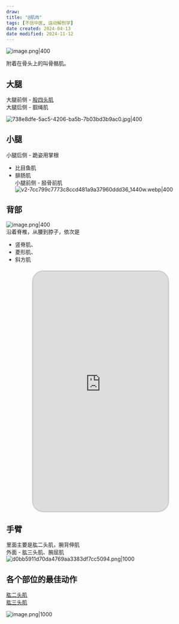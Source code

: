 ```yaml
---
draw:
title: "@肌肉"
tags: [不信中医, 运动解刨学]
date created: 2024-04-13
date modified: 2024-11-12
---
```


![image.png|400](https://imagehosting4picgo.oss-cn-beijing.aliyuncs.com/imagehosting/fix-dir%2Fpicgo%2Fpicgo-clipboard-images%2F2024%2F04%2F20%2F13-23-59-4b471c17b5bec92054f13a59add9847e-20240420132359-4526ef.png?x-oss-process=image/resize,l_400)

附着在骨头上的叫骨骼肌。

<!-- more -->

## 大腿

大腿前侧 - [股四头肌](股四头肌.md)  
大腿后侧 - 腘绳肌

![738e8dfe-5ac5-4206-ba5b-7b03bd3b9ac0.jpg|400](https://imagehosting4picgo.oss-cn-beijing.aliyuncs.com/imagehosting/fix-dir%2Fliuyishou%2Ftmp%2F2024%2F04%2F13%2F18-28-17-b3d9b92c8f26e413eac5bcb58afad389-738e8dfe-5ac5-4206-ba5b-7b03bd3b9ac0-193bd4.jpg)

## 小腿

小腿后侧 - 跪姿用掌根

- 比目鱼肌
- 腓肠肌  
小腿前侧 - 胫骨前肌  
![v2-7cc799c7773c8ccd481a9a37960ddd36_1440w.webp|400](https://imagehosting4picgo.oss-cn-beijing.aliyuncs.com/imagehosting/fix-dir%2Fliuyishou%2Ftmp%2F2024%2F04%2F13%2F18-31-18-4a5aecaa979e8c44473cd6da78c8e649-v2-7cc799c7773c8ccd481a9a37960ddd36_1440w-2f62e6.webp)

## 背部

![image.png|400](https://imagehosting4picgo.oss-cn-beijing.aliyuncs.com/imagehosting/fix-dir%2Fpicgo%2Fpicgo-clipboard-images%2F2024%2F04%2F13%2F18-32-45-649de58f090c93299a606fccff39d2cd-20240413183244-b69ff7.png)  
沿着脊椎，从腰到脖子，依次是

- 竖脊肌、
- 菱形肌、
- 斜方肌
<iframe src="https://imagehosting4picgo.oss-cn-beijing.aliyuncs.com/imagehosting/fix-dir%2F9e20f478899dc29eb19741386f9343c8%2FVideo%2F2024%2F04%2F14%2F02-16-11-c92bc4cc3db6f6d9b6d00d1f674bad7f-500_1713025303-b270a2.mp4" allowfullscreen="true" style="border-radius: 30px; overflow: hidden; border: 3px solid #ccc; width: 360px; height: 640px; display: block; margin: 20px auto; aspect-ratio: 9 / 16;" frameborder="0"></iframe>

## 手臂

里面主要是肱二头肌，腕背伸肌  
外面 - 肱三头肌、腕屈肌  
![d0bb5911d70da4769aa3383df7cc5094.png|1000](https://imagehosting4picgo.oss-cn-beijing.aliyuncs.com/imagehosting/fix-dir%2Fliuyishou%2Ftmp%2F2024%2F04%2F13%2F19-30-38-2f9506d56cdf61d0061d8e06c1868777-d0bb5911d70da4769aa3383df7cc5094-3fb3fa.png)

## 各个部位的最佳动作

[肱二头肌](肱二头肌.md)  
[肱三头肌](肱三头肌.md)

![image.png|1000](https://imagehosting4picgo.oss-cn-beijing.aliyuncs.com/imagehosting/fix-dir%2Fpicgo%2Fpicgo-clipboard-images%2F2024%2F07%2F03%2F16-27-18-3906ca59cde43d10eafd53be75e8ad71-20240703162717-34e3e2.png)
